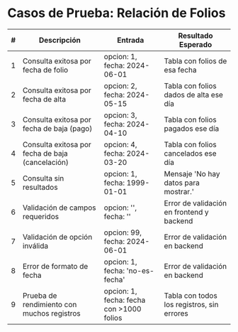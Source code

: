 # Casos de Prueba: Relación de Folios

| # | Descripción | Entrada | Resultado Esperado |
|---|-------------|---------|--------------------|
| 1 | Consulta exitosa por fecha de folio | opcion: 1, fecha: 2024-06-01 | Tabla con folios de esa fecha |
| 2 | Consulta exitosa por fecha de alta | opcion: 2, fecha: 2024-05-15 | Tabla con folios dados de alta ese día |
| 3 | Consulta exitosa por fecha de baja (pago) | opcion: 3, fecha: 2024-04-10 | Tabla con folios pagados ese día |
| 4 | Consulta exitosa por fecha de baja (cancelación) | opcion: 4, fecha: 2024-03-20 | Tabla con folios cancelados ese día |
| 5 | Consulta sin resultados | opcion: 1, fecha: 1999-01-01 | Mensaje 'No hay datos para mostrar.' |
| 6 | Validación de campos requeridos | opcion: '', fecha: '' | Error de validación en frontend y backend |
| 7 | Validación de opción inválida | opcion: 99, fecha: 2024-06-01 | Error de validación en backend |
| 8 | Error de formato de fecha | opcion: 1, fecha: 'no-es-fecha' | Error de validación en backend |
| 9 | Prueba de rendimiento con muchos registros | opcion: 1, fecha: fecha con >1000 folios | Tabla con todos los registros, sin errores |
